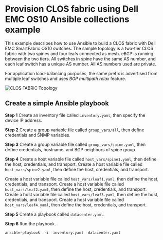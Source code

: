 ﻿


# Provision CLOS fabric using Dell EMC OS10 Ansible collections example

This example describes how to use Ansible to build a CLOS fabric with Dell EMC SmartFabric OS10 switches. The sample topology is a two-tier CLOS fabric with two spines and four leafs connected as mesh. eBGP is running between the two tiers. All switches in spine have the same AS number, and each leaf switch has a unique AS number. All AS numbers used are private.

For application load-balancing purposes, the same prefix is advertised from multiple leaf switches and uses  _BGP multipath relax_  feature.

![CLOS FABRIC Topology](https://ansible-dellos-docs.readthedocs.io/en/latest/_images/topo.png)

## Create a simple Ansible playbook

**Step 1**
Create an inventory file called  `inventory.yaml`, then specify the device IP address.

**Step 2**
Create a group variable file called `group_vars/all`, then define credentials and SNMP variables.

**Step 3**
Create a group variable file called  `group_vars/spine.yaml`, then define credentials, hostname, and BGP neighbors of spine group.

**Step 4**
Create a host variable file called  `host_vars/spine1.yaml`, then define the host, credentials, and transport.
Create a host variable file called `host_vars/spine2.yaml`, then define the host, credentials, and transport.

Create a host variable file called `host_vars/leaf1.yaml`, then define the host, credentials, and transport.
Create a host variable file called `host_vars/leaf2.yaml`, then define the host, credentials, and transport.
Create a host variable file called `host_vars/leaf3.yaml`, then define the host, credentials, and transport.
Create a host variable file called `host_vars/leaf4.yaml`, then define the host, credentials, and transport.

**Step 5**
Create a playbook called  `datacenter.yaml`.

**Step 6**
Run the playbook.

`ansible-playbook  -i  inventory.yaml  datacenter.yaml`

